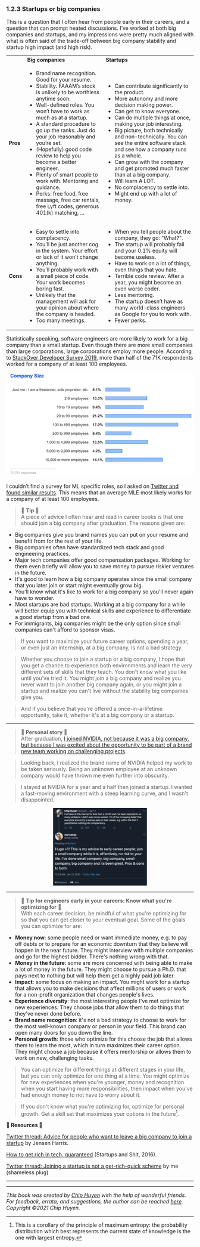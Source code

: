 ### 1.2.3 Startups or big companies

This is a question that I often hear from people early in their careers, and a question that can prompt heated discussions. I’ve worked at both big companies and startups, and my impressions were pretty much aligned with what is often said of the trade-off between big company stability and startup high impact (and high risk).


<table>
  <tr>
   <td>
   </td>
   <td><strong>Big companies</strong>
   </td>
   <td><strong>Startups</strong>
   </td>
  </tr>
  <tr>
   <td><strong>Pros</strong>
   </td>
   <td>
<ul>

<li>Brand name recognition. Good for your resume.

<li>Stability. FAAAM’s stock is unlikely to be worthless anytime soon.

<li>Well-defined roles. You won’t have to work as much as at a startup.

<li>A standard procedure to go up the ranks. Just do your job reasonably and you’re set.

<li>(Hopefully) good code review to help you become a better engineer.

<li>Plenty of smart people to work with. Mentoring and guidance.

<li>Perks: free food, free massage, free car rentals, free Lyft codes, generous 401(k) matching, ...
</li>
</ul>
   </td>
   <td>
<ul>

<li>Can contribute significantly to the product.

<li>More autonomy and more decision making power.

<li>Can get to know everyone.

<li>Can do multiple things at once, making your job interesting.

<li>Big picture, both technically and non-technically. You can see the entire software stack and see how a company runs as a whole.

<li>Can grow with the company and get promoted much faster than at a big company.

<li>Will learn A LOT.

<li>No complacency to settle into.

<li>Might end up with a lot of money.
</li>
</ul>
   </td>
  </tr>
  <tr>
   <td><strong>Cons</strong>
   </td>
   <td>
<ul>

<li>Easy to settle into complacency.

<li>You’ll be just another cog in the system. Your effort or lack of it won’t change anything.

<li>You’ll probably work with a small piece of code. Your work becomes boring fast.

<li>Unlikely that the management will ask for your opinion about where the company is headed.

<li>Too many meetings.
</li>
</ul>
   </td>
   <td>
<ul>

<li>When you tell people about the company, they go: “What?”.

<li>The startup will probably fail and your 0.1% equity will become useless.

<li>Have to work on a lot of things, even things that you hate.

<li>Terrible code review. After a year, you might become an even worse coder.

<li>Less mentoring.

<li>The startup doesn’t have as many world-class engineers as Google for you to work with.

<li>Fewer perks.
</li>
</ul>
   </td>
  </tr>
</table>


Statistically speaking, software engineers are more likely to work for a big company than a small startup. Even though there are more small companies than large corporations, large corporations employ more people. According to [StackOver Developer Survey 2019](https://insights.stackoverflow.com/survey/2019#company-type), more than half of the 71K respondents worked for a company of at least 100 employees.


![alt_text](images/image4.png "image_tooltip")


I couldn’t find a survey for ML specific roles, so I asked on [Twitter and found similar results](https://twitter.com/chipro/status/1305627992069230592). This means that an average MLE most likely works for a company of at least 100 employees.


> 🌳 **Tip** 🌳<br>
A piece of advice I often hear and read in career books is that one should join a big company after graduation. The reasons given are:
- Big companies give you brand names you can put on your resume and benefit from for the rest of your life.
- Big companies often have standardized tech stack and good engineering practices.
- Major tech companies offer good compensation packages. Working for them even briefly will allow you to save money to pursue riskier ventures in the future.
- It's good to learn how a big company operates since the small company that you later join or start might eventually grow big.
- You'll know what it's like to work for a big company so you'll never again have to wonder.
- Most startups are bad startups. Working at a big company for a while will better equip you with technical skills and experience to differentiate a good startup from a bad one.
- For immigrants, big companies might be the only option since small companies can't afford to sponsor visas.

> If you want to maximize your future career options, spending a year, or even just an internship, at a big company, is not a bad strategy.

> Whether you choose to join a startup or a big company, I hope that you get a chance to experience both environments and learn the very different sets of skills that they teach. You don't know what you like until you've tried it. You might join a big company and realize you never want to join another big company again, or you might join a startup and realize you can't live without the stability big companies give you. 

> And if you believe that you're offered a once-in-a-lifetime opportunity, take it, whether it's at a big company or a startup.

-----

> **👱 Personal story 👱**<br>
After graduation, [I joined NVIDIA, not because it was a big company, but because I was excited about the opportunity to be part of a brand new team working on challenging projects](https://huyenchip.com/2018/10/08/career-advice-recent-cs-graduates.html).

> Looking back, I realized the brand name of NVIDIA helped my work to be taken seriously. Being an unknown employee at an unknown company would have thrown me even further into obscurity.

> I stayed at NVIDIA for a year and a half then joined a startup. I wanted a fast-moving environment with a steep learning curve, and I wasn't disappointed.

<center>
  <img src="images/image16.png" width="50%" alt="Startup" title="image_tooltip">
</center>

-----

> 🌳 **Tip for engineers early in your careers: Know what you're optimizing for** 🌳<br>
With each career decision, be mindful of what you're optimizing for so that you can get closer to your eventual goal. Some of the goals you can optimize for are:
- **Money now**: some people need or want immediate money, e.g. to pay off debts or to prepare for an economic downturn that they believe will happen in the near future. They might interview with multiple companies and go for the highest bidder. There's nothing wrong with that.
- **Money in the future**: some are more concerned with being able to make a lot of money in the future. They might choose to pursue a Ph.D. that pays next to nothing but will help them get a highly paid job later.
- **Impact**: some focus on making an impact. You might work for a startup that allows you to make decisions that affect millions of users or work for a non-profit organization that changes people's lives.
- **Experience diversity**: the most interesting people I've met optimize for new experiences. They choose jobs that allow them to do things that they've never done before.
- **Brand name recognition**: it's not a bad strategy to choose to work for the most well-known company or person in your field. This brand can open many doors for you down the line.
- **Personal growth**: those who optimize for this choose the job that allows them to learn the most, which in turn maximizes their career option. They might choose a job because it offers mentorship or allows them to work on new, challenging tasks.

> You can optimize for different things at different stages in your life, but you can only optimize for one thing at a time. You might optimize for new experiences when you're younger, money and recognition when you start having more responsibilities, then impact when you've had enough money to not have to worry about it.

> If you don't know what you're optimizing for, optimize for personal growth. Get a skill set that maximizes your options in the future[^14].


**🌊 Resources 🌊**

[Twitter thread: Advice for people who want to leave a big company to join a startup](https://twitter.com/jensenharris/status/984268938568544256) by Jensen Harris.

[How to get rich in tech, guaranteed](https://startupljackson.com/post/135800367395/how-to-get-rich-in-tech-guaranteed) (Startups and Shit, 2016).

[Twitter thread: Joining a startup is not a get-rich-quick scheme](https://twitter.com/chipro/status/1236375168726913024) by me (shameless plug)

----
[^14]:
     This is a corollary of the principle of maximum entropy: the probability distribution which best represents the current state of knowledge is the one with largest entropy.

---
*This book was created by [Chip Huyen](https://huyenchip.com) with the help of wonderful friends. For feedback, errata, and suggestions, the author can be reached [here](https://huyenchip.com/communication/). Copyright ©2021 Chip Huyen.*
